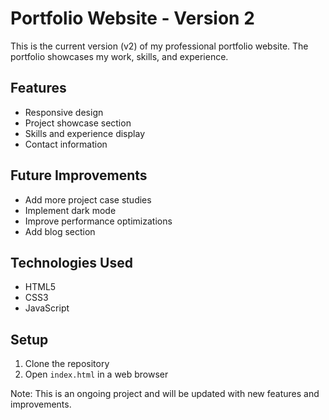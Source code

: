 # Portfolio Website - Version 2

This is the current version (v2) of my professional portfolio website. The portfolio showcases my work, skills, and experience.

## Features
- Responsive design
- Project showcase section
- Skills and experience display
- Contact information

## Future Improvements
- Add more project case studies
- Implement dark mode
- Improve performance optimizations
- Add blog section

## Technologies Used
- HTML5
- CSS3
- JavaScript

## Setup
1. Clone the repository
2. Open `index.html` in a web browser

Note: This is an ongoing project and will be updated with new features and improvements.
